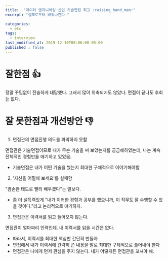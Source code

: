 ```yaml
---
title:  "데이터 엔지니어링 신입 기술면접 회고 :raising_hand_man:"
excerpt: "실패로부터 배워나간다."

categories:
  - etc
tags:
  - interview
last_modified_at: 2019-12-10T08:06:00-05:00
published : false
---
```


# 잘한점 :+1:

정말 꾸밈없이 진솔하게 대답했다. 그래서 많이 위축되지도 않았다. 면접이 끝나도 후회는 없다.

# 잘 못한점과 개선방안 :-1:

1. 면접관의 면접진행 의도를 파악하지 못함

  면접관은 기술면접이므로 내가 무슨 기술을 써 보았는지를 궁금해하였는데, 나는 계속 전체적인 경험만을 애기하고 있었음. 

  - 기술면접은 내가 어떤 기술을 썼는지 최대한 구체적으로 이야기해야함

2. '자신을 어필해 보세요'를 실패함

  "겸손한 태도로 빨리 배우겠다"는 말보다.

   -  좀 더 설득력있게 "내가 이러한 경험과 공부를 했으니까, 이 직무도 잘 수행할 수 있을 것이다."라고 논리적으로 얘기하자.

3. 면접관은 이력서를 읽고 들어오지 않는다.

  면접관이 얼마짜리 인력인데. 내 이력서를 읽을 시간은 없다.

  - 따라서, 이력서를 최대한 핵심만 간단히 만들자
  - 면접에서 내가 이력서에 간략히 쓴 내용을 말로 최대한 구체적으로 풀어내야 한다
  - 면접관은 나에게 먼저 관심을 주지 않는다. 내가 어떻게든 면접관을 꼬셔야 해.